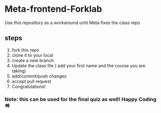 # Meta-frontend-Forklab
Use this repository as a workaround until Meta fixes the class repo

## steps
1. fork this repo
2. clone it to your local
3. create a new branch
4. Update the class file ( add your first name and the course you are taking)
5. add/commit/push changes
6. accept pull request
7. Congratulations!

### Note: this can be used for the final quiz as well! Happy Coding 🪅
